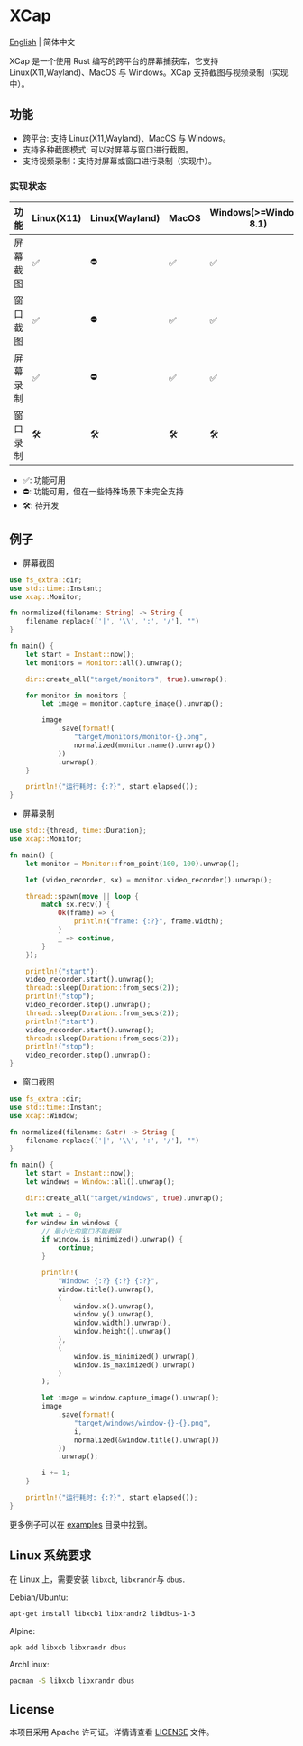 # XCap

[English](README.md) | 简体中文

XCap 是一个使用 Rust 编写的跨平台的屏幕捕获库，它支持 Linux(X11,Wayland)、MacOS 与 Windows。XCap 支持截图与视频录制（实现中）。

## 功能

-   跨平台: 支持 Linux(X11,Wayland)、MacOS 与 Windows。
-   支持多种截图模式: 可以对屏幕与窗口进行截图。
-   支持视频录制：支持对屏幕或窗口进行录制（实现中）。

### 实现状态

| 功能     | Linux(X11) | Linux(Wayland) | MacOS | Windows(>=Windows 8.1) |
| -------- | ---------- | -------------- | ----- | ---------------------- |
| 屏幕截图 | ✅         | ⛔             | ✅    | ✅                     |
| 窗口截图 | ✅         | ⛔             | ✅    | ✅                     |
| 屏幕录制 | ✅         | ⛔             | ✅    | ✅                     |
| 窗口录制 | 🛠️         | 🛠️             | 🛠️    | 🛠️                     |

-   ✅: 功能可用
-   ⛔: 功能可用，但在一些特殊场景下未完全支持
-   🛠️: 待开发

## 例子

-   屏幕截图

```rust
use fs_extra::dir;
use std::time::Instant;
use xcap::Monitor;

fn normalized(filename: String) -> String {
    filename.replace(['|', '\\', ':', '/'], "")
}

fn main() {
    let start = Instant::now();
    let monitors = Monitor::all().unwrap();

    dir::create_all("target/monitors", true).unwrap();

    for monitor in monitors {
        let image = monitor.capture_image().unwrap();

        image
            .save(format!(
                "target/monitors/monitor-{}.png",
                normalized(monitor.name().unwrap())
            ))
            .unwrap();
    }

    println!("运行耗时: {:?}", start.elapsed());
}

```

-   屏幕录制

```rust
use std::{thread, time::Duration};
use xcap::Monitor;

fn main() {
    let monitor = Monitor::from_point(100, 100).unwrap();

    let (video_recorder, sx) = monitor.video_recorder().unwrap();

    thread::spawn(move || loop {
        match sx.recv() {
            Ok(frame) => {
                println!("frame: {:?}", frame.width);
            }
            _ => continue,
        }
    });

    println!("start");
    video_recorder.start().unwrap();
    thread::sleep(Duration::from_secs(2));
    println!("stop");
    video_recorder.stop().unwrap();
    thread::sleep(Duration::from_secs(2));
    println!("start");
    video_recorder.start().unwrap();
    thread::sleep(Duration::from_secs(2));
    println!("stop");
    video_recorder.stop().unwrap();
}

```

-   窗口截图

```rust
use fs_extra::dir;
use std::time::Instant;
use xcap::Window;

fn normalized(filename: &str) -> String {
    filename.replace(['|', '\\', ':', '/'], "")
}

fn main() {
    let start = Instant::now();
    let windows = Window::all().unwrap();

    dir::create_all("target/windows", true).unwrap();

    let mut i = 0;
    for window in windows {
        // 最小化的窗口不能截屏
        if window.is_minimized().unwrap() {
            continue;
        }

        println!(
            "Window: {:?} {:?} {:?}",
            window.title().unwrap(),
            (
                window.x().unwrap(),
                window.y().unwrap(),
                window.width().unwrap(),
                window.height().unwrap()
            ),
            (
                window.is_minimized().unwrap(),
                window.is_maximized().unwrap()
            )
        );

        let image = window.capture_image().unwrap();
        image
            .save(format!(
                "target/windows/window-{}-{}.png",
                i,
                normalized(&window.title().unwrap())
            ))
            .unwrap();

        i += 1;
    }

    println!("运行耗时: {:?}", start.elapsed());
}

```

更多例子可以在 [examples](./examples) 目录中找到。

## Linux 系统要求

在 Linux 上，需要安装 `libxcb`, `libxrandr`与 `dbus`.

Debian/Ubuntu:

```sh
apt-get install libxcb1 libxrandr2 libdbus-1-3
```

Alpine:

```sh
apk add libxcb libxrandr dbus
```

ArchLinux:

```sh
pacman -S libxcb libxrandr dbus
```

## License

本项目采用 Apache 许可证。详情请查看 [LICENSE](./LICENSE) 文件。
